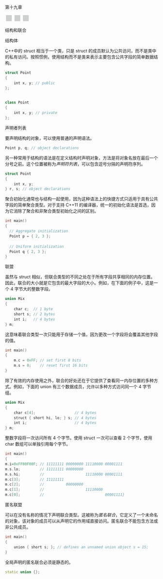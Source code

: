 第十九章

![image](img/frontdot.jpg)

结构和联合

结构体

C++中的 struct 相当于一个类，只是 struct 的成员默认为公共访问，而不是类中的私有访问。按照惯例，使用结构而不是类来表示主要包含公共字段的简单数据结构。

```cpp
struct Point
{
    int x, y; // public
};
```

```cpp

class Point
{
    int x, y; // private
};
```

声明者列表

要声明结构的对象，可以使用普通的声明语法。

```cpp
Point p, q; // object declarations
```

另一种常用于结构的语法是在定义结构时声明对象，方法是将对象名放在最后一个分号之前。这个位置被称为*声明符列表*，可以包含逗号分隔的声明符序列。

```cpp
struct Point
{
    int x, y;
} r, s; // object declarations
```

聚合初始化通常也与结构一起使用，因为这种语法上的快捷方式只适用于具有公共字段的简单聚合类型。对于支持 C++11 的编译器，统一的初始化语法是首选，因为它消除了聚合和非聚合类型初始化之间的区别。

```cpp
int main()
{
  // Aggregate initialization
  Point p = { 2, 3 };

  // Uniform initialization
  Point q { 2, 3 };
}
```

联盟

虽然与 struct 相似，但联合类型的不同之处在于所有字段共享相同的内存位置。因此，联合的大小就是它包含的最大字段的大小。例如，在下面的例子中，这是一个 4 字节大的整数字段。

```cpp
union Mix
{
    char c;  // 1 byte
    short s; // 2 bytes
    int i;   // 4 bytes
} m;
```

这意味着联合类型一次只能用于存储一个值，因为更改一个字段将会覆盖其他字段的值。

```cpp
int main()
{
    m.c = 0xFF; // set first 8 bits
    m.s = 0;    // reset first 16 bits
}
```

除了有效的内存使用之外，联合的好处还在于它提供了查看同一内存位置的多种方式。例如，下面的 union 有三个数据成员，允许以多种方式访问同一个 4 字节组。

```cpp
union Mix
{
    char c[4];                  // 4 bytes
    struct { short hi, lo; } s; // 4 bytes
    int i;                      // 4 bytes
} m;
```

整数字段将一次访问所有 4 个字节。使用 struct 一次可以查看 2 个字节，使用 char 数组可以单独引用每个字节。

```cpp
int main()
{
m.i=0xFF00F00F; // 11111111 00000000 11110000 00001111
m.s.lo;         // 11111111 00000000
m.s.hi;         //                   11110000 00001111
m.c[3];         // 11111111
m.c[2];         //          00000000
m.c[1];         //                   11110000
m.c[0];         //                            00001111}
```

匿名联盟

可以在没有名称的情况下声明联合类型。这被称为*匿名联合*，它定义了一个未命名的对象，该对象的成员可以从声明它的作用域直接访问。匿名联合不能包含方法或非公共成员。

```cpp
int main()
{
    union { short s; }; // defines an unnamed union object s = 15;
}
```

全局声明的匿名联合必须是静态的。

```cpp
static union {};
```